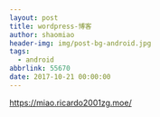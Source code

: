 ```yaml
---
layout: post
title: wordpress-博客
author: shaomiao
header-img: img/post-bg-android.jpg
tags:
  - android
abbrlink: 55670
date: 2017-10-21 00:00:00
---
```

https://miao.ricardo2001zg.moe/
